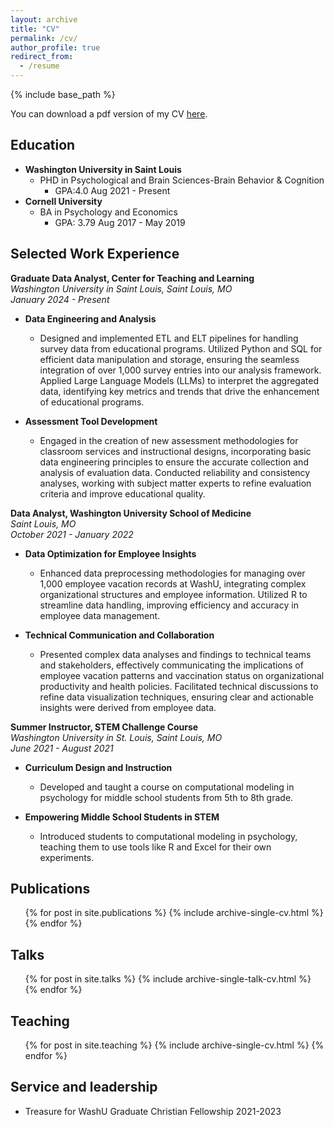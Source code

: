 ```yaml
---
layout: archive
title: "CV"
permalink: /cv/
author_profile: true
redirect_from:
  - /resume
---
```


{% include base_path %}

You can download a pdf version of my CV [here](/files/Sophie_Su_CV.pdf). 

## Education
* **Washington University in Saint Louis**
	* PHD in Psychological and Brain Sciences-Brain Behavior & Cognition 
		* GPA:4.0 Aug 2021 - Present
*  **Cornell University**
	* BA in Psychology and Economics 
		* GPA: 3.79 Aug 2017 - May 2019 
		
## Selected Work Experience

**Graduate Data Analyst, Center for Teaching and Learning**  
*Washington University in Saint Louis, Saint Louis, MO*  
*January 2024 - Present*

- **Data Engineering and Analysis**
  - Designed and implemented ETL and ELT pipelines for handling survey data from educational programs. Utilized Python and SQL for efficient data manipulation and storage, ensuring the seamless integration of over 1,000 survey entries into our analysis framework. Applied Large Language Models (LLMs) to interpret the aggregated data, identifying key metrics and trends that drive the enhancement of educational programs.

- **Assessment Tool Development**
  - Engaged in the creation of new assessment methodologies for classroom services and instructional designs, incorporating basic data engineering principles to ensure the accurate collection and analysis of evaluation data. Conducted reliability and consistency analyses, working with subject matter experts to refine evaluation criteria and improve educational quality.

**Data Analyst, Washington University School of Medicine**  
*Saint Louis, MO*  
*October 2021 - January 2022*

- **Data Optimization for Employee Insights**
  - Enhanced data preprocessing methodologies for managing over 1,000 employee vacation records at WashU, integrating complex organizational structures and employee information. Utilized R to streamline data handling, improving efficiency and accuracy in employee data management.

- **Technical Communication and Collaboration**
  - Presented complex data analyses and findings to technical teams and stakeholders, effectively communicating the implications of employee vacation patterns and vaccination status on organizational productivity and health policies. Facilitated technical discussions to refine data visualization techniques, ensuring clear and actionable insights were derived from employee data.

**Summer Instructor, STEM Challenge Course**  
*Washington University in St. Louis, Saint Louis, MO*  
*June 2021 - August 2021*

- **Curriculum Design and Instruction**
  - Developed and taught a course on computational modeling in psychology for middle school students from 5th to 8th grade.

- **Empowering Middle School Students in STEM**
  - Introduced students to computational modeling in psychology, teaching them to use tools like R and Excel for their own experiments.
  
## Publications
  <ul>{% for post in site.publications %}
    {% include archive-single-cv.html %}
  {% endfor %}</ul>
  
## Talks

  <ul>{% for post in site.talks %}
    {% include archive-single-talk-cv.html %}
  {% endfor %}</ul>
  
## Teaching
  <ul>{% for post in site.teaching %}
    {% include archive-single-cv.html %}
  {% endfor %}</ul>
  
## Service and leadership
* Treasure for WashU Graduate Christian Fellowship  2021-2023